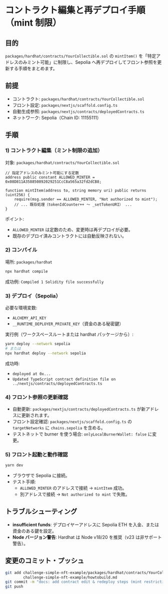 # コントラクト編集と再デプロイ手順（mint 制限）

## 目的
`packages/hardhat/contracts/YourCollectible.sol` の `mintItem()` を「特定アドレスのみミント可能」に制限し、Sepolia へ再デプロイしてフロント参照を更新する手順をまとめます。

## 前提
- コントラクト: `packages/hardhat/contracts/YourCollectible.sol`
- フロント設定: `packages/nextjs/scaffold.config.ts`
- 自動生成参照: `packages/nextjs/contracts/deployedContracts.ts`
- ネットワーク: Sepolia（Chain ID: 11155111）

## 手順

### 1) コントラクト編集（ミント制限の追加）
対象: `packages/hardhat/contracts/YourCollectible.sol`

```solidity
// 指定アドレスのみミント可能にする定数
address public constant ALLOWED_MINTER = 0x08D811A358850892029251CcC8a565a32fd2dCB8;

function mintItem(address to, string memory uri) public returns (uint256) {
    require(msg.sender == ALLOWED_MINTER, "Not authorized to mint");
    // ... 既存処理（tokenIdCounter++ 〜 _setTokenURI） ...
}
```

ポイント:
- `ALLOWED_MINTER` は定数のため、変更時は再デプロイが必要。
- 既存のデプロイ済みコントラクトには自動反映されない。

### 2) コンパイル
場所: `packages/hardhat`

```bash
npx hardhat compile
```

成功例: `Compiled 1 Solidity file successfully`

### 3) デプロイ（Sepolia）
必要な環境変数:
- `ALCHEMY_API_KEY`
- `__RUNTIME_DEPLOYER_PRIVATE_KEY`（資金のある秘密鍵）

実行例（ワークスペースルートまたは hardhat パッケージから）:

```bash
yarn deploy --network sepolia
# または
npx hardhat deploy --network sepolia
```

成功時:
- `deployed at 0x...`
- `Updated TypeScript contract definition file on ../nextjs/contracts/deployedContracts.ts`

### 4) フロント参照の更新確認
- 自動更新: `packages/nextjs/contracts/deployedContracts.ts` が新アドレスに更新されます。
- フロント設定確認: `packages/nextjs/scaffold.config.ts` の `targetNetworks` に `chains.sepolia` を含める。
- テストネットで burner を使う場合: `onlyLocalBurnerWallet: false` に変更。

### 5) フロント起動と動作確認

```bash
yarn dev
```

- ブラウザで Sepolia に接続。
- テスト手順:
  - `ALLOWED_MINTER` のアドレスで接続 → `mintItem` 成功。
  - 別アドレスで接続 → `Not authorized to mint` で失敗。

## トラブルシューティング
- __insufficient funds__: デプロイヤーアドレスに Sepolia ETH を入金、または資金のある鍵を設定。
- __Node バージョン警告__: Hardhat は Node v18/20 を推奨（v23 は非サポート警告）。

## 変更のコミット・プッシュ

```bash
git add challenge-simple-nft-example/packages/hardhat/contracts/YourCollectible.sol \
        challenge-simple-nft-example/howtobuild.md
git commit -m "docs: add contract edit & redeploy steps (mint restriction)"
git push
```